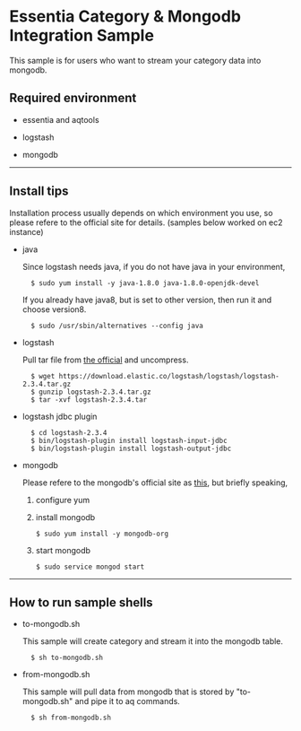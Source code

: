 
# Essentia Category & Mongodb Integration Sample

This sample is for users who want to stream your category data into mongodb.


## Required environment

- essentia and aqtools

- logstash

- mongodb



---

## Install tips

Installation process usually depends on which environment you use, so please refere to the official site for details.
(samples below worked on ec2 instance)

* java

	Since logstash needs java, if you do not have java in your environment, 

		$ sudo yum install -y java-1.8.0 java-1.8.0-openjdk-devel

	If you already have java8, but is set to other version, then run it and choose version8.

		$ sudo /usr/sbin/alternatives --config java


* logstash

	Pull tar file from [the official](https://www.elastic.co/downloads/logstash) and uncompress.

		$ wget https://download.elastic.co/logstash/logstash/logstash-2.3.4.tar.gz
		$ gunzip logstash-2.3.4.tar.gz
		$ tar -xvf logstash-2.3.4.tar


* logstash jdbc plugin

		$ cd logstash-2.3.4
		$ bin/logstash-plugin install logstash-input-jdbc
		$ bin/logstash-plugin install logstash-output-jdbc


* mongodb

	Please refere to the mongodb's official site as [this](https://docs.mongodb.com/v3.0/tutorial/install-mongodb-on-amazon/), but briefly speaking, 

	1. configure yum
	1. install mongodb

		`$ sudo yum install -y mongodb-org`

	1. start mongodb

		`$ sudo service mongod start`


---

## How to run sample shells

* to-mongodb.sh

	This sample will create category and stream it into the mongodb table.

		$ sh to-mongodb.sh

* from-mongodb.sh

	This sample will pull data from mongodb that is stored by "to-mongodb.sh" and pipe it to aq commands.

		$ sh from-mongodb.sh






